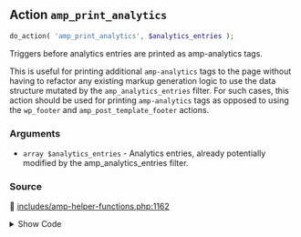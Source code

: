 ## Action `amp_print_analytics`

```php
do_action( 'amp_print_analytics', $analytics_entries );
```

Triggers before analytics entries are printed as amp-analytics tags.

This is useful for printing additional `amp-analytics` tags to the page without having to refactor any existing markup generation logic to use the data structure mutated by the `amp_analytics_entries` filter. For such cases, this action should be used for printing `amp-analytics` tags as opposed to using the `wp_footer` and `amp_post_template_footer` actions.

### Arguments

* `array $analytics_entries` - Analytics entries, already potentially modified by the amp_analytics_entries filter.

### Source

:link: [includes/amp-helper-functions.php:1162](/includes/amp-helper-functions.php#L1162)

<details>
<summary>Show Code</summary>

```php
do_action( 'amp_print_analytics', $analytics_entries );
```

</details>
